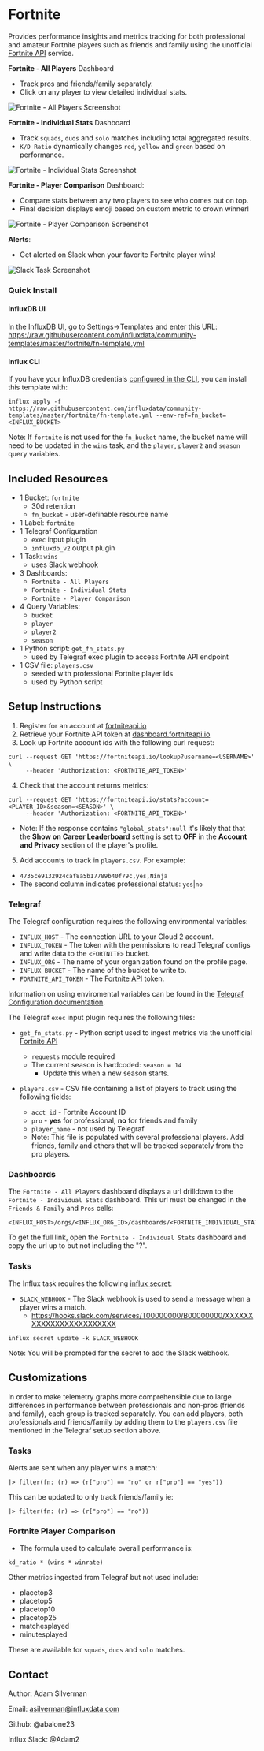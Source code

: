 # Fortnite

Provides performance insights and metrics tracking for both professional and amateur Fortnite players such as friends and family using the unofficial [Fortnite API](https://fortniteapi.io/) service.

**Fortnite - All Players** Dashboard
- Track pros and friends/family separately.
- Click on any player to view detailed individual stats.

![Fortnite - All Players Screenshot](fortnite-all-players-screenshot.png)

**Fortnite - Individual Stats** Dashboard
- Track `squads`, `duos` and `solo` matches including total aggregated results.
- `K/D Ratio` dynamically changes `red`, `yellow` and `green` based on performance.

![Fortnite - Individual Stats Screenshot](fortnite-individual-stats-screenshot.png)

**Fortnite - Player Comparison** Dashboard:
- Compare stats between any two players to see who comes out on top.
- Final decision displays emoji based on custom metric to crown winner!

![Fortnite - Player Comparison Screenshot](fortnite-player-comparison-screenshot.png)

**Alerts**:
- Get alerted on Slack when your favorite Fortnite player wins!

![Slack Task Screenshot](fortnite-task-slack-screenshot.png)

### Quick Install

#### InfluxDB UI

In the InfluxDB UI, go to Settings->Templates and enter this URL: https://raw.githubusercontent.com/influxdata/community-templates/master/fortnite/fn-template.yml

#### Influx CLI
If you have your InfluxDB credentials [configured in the CLI](https://v2.docs.influxdata.com/v2.0/reference/cli/influx/config/), you can install this template with:

```
influx apply -f https://raw.githubusercontent.com/influxdata/community-templates/master/fortnite/fn-template.yml --env-ref=fn_bucket=<INFLUX_BUCKET>
```
Note: If `fortnite` is not used for the `fn_bucket` name, the bucket name will need to be updated in the `wins` task, and the `player`, `player2` and `season` query variables.

## Included Resources
- 1 Bucket: `fortnite`
  - 30d retention
  - `fn_bucket` - user-definable resource name
- 1 Label: `fortnite`
- 1 Telegraf Configuration
  - `exec` input plugin
  - `influxdb_v2` output plugin
- 1 Task: `wins`
  - uses Slack webhook
- 3 Dashboards:
  - `Fortnite - All Players`
  - `Fortnite - Individual Stats`
  - `Fortnite - Player Comparison`
- 4 Query Variables:
  - `bucket`
  - `player`
  - `player2`
  - `season`
- 1 Python script: `get_fn_stats.py`
  - used by Telegraf exec plugin to access Fortnite API endpoint
- 1 CSV file: `players.csv`
  - seeded with professional Fortnite player ids
  - used by Python script

## Setup Instructions

1. Register for an account at [fortniteapi.io](https://fortniteapi.io/)
2. Retrieve your Fortnite API token at [dashboard.fortniteapi.io](https://dashboard.fortniteapi.io)
3. Look up Fortnite account ids with the following curl request:
```
curl --request GET 'https://fortniteapi.io/lookup?username=<USERNAME>' \
     --header 'Authorization: <FORTNITE_API_TOKEN>'
```
4. Check that the account returns metrics:
```
curl --request GET 'https://fortniteapi.io/stats?account=<PLAYER_ID>&season=<SEASON>' \
     --header 'Authorization: <FORTNITE_API_TOKEN>'
```
  - Note: If the response contains `"global_stats":null` it's likely that that the **Show on Career Leaderboard** setting is set to **OFF** in the **Account and Privacy** section of the player's profile.

5. Add accounts to track in `players.csv`. For example:
  - `4735ce9132924caf8a5b17789b40f79c,yes,Ninja`
  - The second column indicates professional status: `yes`|`no`

### Telegraf
The Telegraf configuration requires the following environmental variables:
- `INFLUX_HOST` - The connection URL to your Cloud 2 account.
- `INFLUX_TOKEN` - The token with the permissions to read Telegraf configs and write data to the `<FORTNITE>` bucket.
- `INFLUX_ORG` - The name of your organization found on the profile page.
- `INFLUX_BUCKET` - The name of the bucket to write to.
- `FORTNITE_API_TOKEN` - The [Fortnite API](https://fortniteapi.io/) token.

Information on using enviromental variables can be found in the [Telegraf Configuration documentation](https://github.com/influxdata/telegraf/blob/master/docs/CONFIGURATION.md#environment-variables).

The Telegraf `exec` input plugin requires the following files:
- `get_fn_stats.py` - Python script used to ingest metrics via the unofficial [Fortnite API](https://fortniteapi.io/)
  - `requests` module required
  - The current season is hardcoded: `season = 14`
    - Update this when a new season starts.

- `players.csv` - CSV file containing a list of players to track using the following fields:
  - `acct_id` - Fortnite Account ID
  - `pro` - **yes** for professional, **no** for friends and family
  - `player_name` - not used by Telegraf
  - Note: This file is populated with several professional players. Add friends, family and others that will be tracked separately from the pro players.

### Dashboards
The `Fortnite - All Players` dashboard displays a url drilldown to the `Fortnite - Individual Stats` dashboard. This url must be changed in the `Friends & Family` and `Pros` cells:
```
<INFLUX_HOST>/orgs/<INFLUX_ORG_ID>/dashboards/<FORTNITE_INDIVIDUAL_STATS_DASHBOARD_ID>
```
To get the full link, open the `Fortnite - Individual Stats` dashboard and copy the url up to but not including the "?".

### Tasks
The Influx task requires the following [influx secret](https://v2.docs.influxdata.com/v2.0/reference/cli/influx/secret/):

- `SLACK_WEBHOOK` - The Slack webhook is used to send a message when a player wins a match.
  - https://hooks.slack.com/services/T00000000/B00000000/XXXXXXXXXXXXXXXXXXXXXXXX
```
influx secret update -k SLACK_WEBHOOK
```
Note: You will be prompted for the secret to add the Slack webhook.

## Customizations

In order to make telemetry graphs more comprehensible due to large differences in performance between professionals and non-pros (friends and family), each group is tracked separately. You can add players, both professionals and friends/family by adding them to the `players.csv` file mentioned in the Telegraf setup section above.

### Tasks
Alerts are sent when any player wins a match:
```
|> filter(fn: (r) => (r["pro"] == "no" or r["pro"] == "yes"))
```
This can be updated to only track friends/family ie:
```
|> filter(fn: (r) => (r["pro"] == "no"))
```

### Fortnite Player Comparison
 - The formula used to calculate overall performance is:
```
kd_ratio * (wins * winrate)
```

Other metrics ingested from Telegraf but not used include:
- placetop3
- placetop5
- placetop10
- placetop25
- matchesplayed
- minutesplayed

These are available for `squads`, `duos` and `solo` matches.

## Contact

Author: Adam Silverman

Email: asilverman@influxdata.com

Github: @abalone23

Influx Slack: @Adam2
